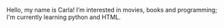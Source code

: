 Hello, my name is Carla! 
I’m interested in movies, books and programming;
I'm currently learning python and HTML.
